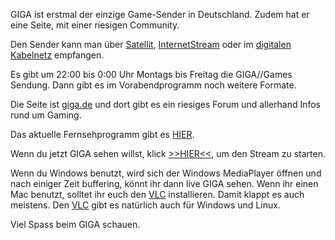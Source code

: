 <!--
.. title: GIGA(.de)
.. slug: 28-gigade
.. date: 2007-03-16 19:24:36
.. tags: TV,Games,Internet
.. description: 
.. type: text
-->

GIGA ist erstmal der einzige Game-Sender in Deutschland.
Zudem hat er eine Seite, mit einer riesigen Community.
<!-- TEASER_END -->

Den Sender kann man über [Satellit](http://www.giga.de/features/live/), [InternetStream](http://www.giga.de/features/live/) oder im [digitalen Kabelnetz](http://www.giga.de/features/live/) empfangen.

Es gibt um 22:00 bis 0:00 Uhr Montags bis Freitag die GIGA//Games Sendung.
Dann gibt es im Vorabendprogramm noch weitere Formate.

Die Seite ist [giga.de](http://www.giga.de/) und dort gibt es ein riesiges Forum und allerhand Infos rund um Gaming.

Das aktuelle Fernsehprogramm gibt es [HIER](http://www.giga.de/tv/guide/).

Wenn du jetzt GIGA sehen willst, klick [>>HIER<<](mms://giga.streamed.by.ngz-server.de.esl-tv.net/GIGA), um den Stream zu starten.

Wenn du Windows benutzt, wird sich der Windows MediaPlayer öffnen und nach einiger Zeit buffering, könnt ihr dann live GIGA sehen.
Wenn ihr einen Mac benutzt, solltet ihr euch den [VLC](http://www.videolan.org/) installieren.
Damit klappt es auch meistens.
Den [VLC](http://www.videolan.org/) gibt es natürlich auch für Windows und Linux.

Viel Spass beim GIGA schauen.
